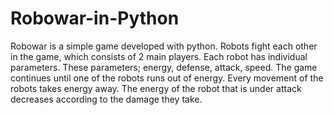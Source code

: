# Robowar-in-Python
Robowar is a simple game developed with python. 
Robots fight each other in the game, which consists of 2 main players. 
Each robot has individual parameters. 
These parameters; energy, defense, attack, speed. 
The game continues until one of the robots runs out of energy. 
Every movement of the robots takes energy away. 
The energy of the robot that is under attack decreases according to the damage they take.
